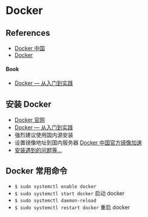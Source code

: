# Docker

## References
- [Docker 中国](https://www.docker-cn.com/)
- [Docker](https://docs.docker.com/)

#### Book
- [Docker — 从入门到实践](https://yeasy.gitbooks.io/docker_practice/)


## 安装 Docker
- [Docker 官网](https://docs.docker.com/install/linux/docker-ce/ubuntu/)
- [Docker — 从入门到实践](https://yeasy.gitbooks.io/docker_practice/install/ubuntu.html)
- 强烈建议使用国内源安装
- 设置镜像地址到国内服务器 [Docker 中国官方镜像加速](https://www.docker-cn.com/registry-mirror)
- [安装遇到的问题等...](./docker-install.md)


## Docker 常用命令
- `$ sudo systemctl enable docker`
- `$ sudo systemctl start docker` 启动 docker
- `$ sudo systemctl daemon-reload`
- `$ sudo systemctl restart docker` 重启 docker

